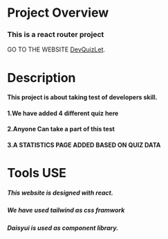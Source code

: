 # Project Overview
### This is a react router project

GO TO THE WEBSITE [DevQuizLet](https://devquizlet.netlify.app/).

# Description 
#### This project is about taking test of developers skill.
#### 1.We have added 4 different quiz here 
#### 2.Anyone Can take a part of this test
#### 3.A STATISTICS PAGE ADDED BASED ON QUIZ DATA

# Tools USE
##### This website is designed with react.
##### We have used tailwind as css framwork
##### Daisyui is used as component library.


